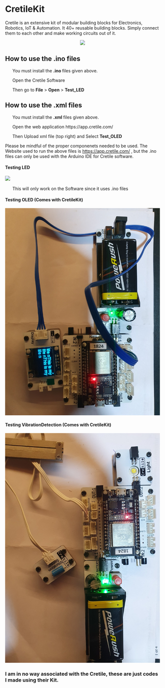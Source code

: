 # CretileKit
Cretile is an extensive kit of modular building blocks for Electronics, Robotics, IoT &amp; Automation. It 40+ reusable building blocks. Simply connect them to each other and make working circuits out of it.

<p></p>
<p align="center"> <img src="https://5.imimg.com/data5/CE/YO/NN/SELLER-17297281/cretile-stem-kit-500x500.jpg" /> </p>

## How to use the .ino files 

<ul> You must install the <b> .ino </b> files given above. </ul>
<ul> Open the Cretile Software </ul>
<ul> Then go to <b>File</b> > <b>Open</b> > <b>Test_LED</b> </ul>

## How to use the .xml files 

<ul> You must install the <b> .xml </b> files given above. </ul>
<ul> Open the web application https://app.cretile.com/  </ul>
<ul> Then Upload xml file (top right) and Select <b>Test_OLED</b> </ul>

Please be mindful of the proper componenets needed to be used.
The Website used to run the above files is https://app.cretile.com/ , but the .ino files can only be used with the Arduino IDE for Cretile software.

#### Testing LED 
![](hTest_Pictures/Test_LED.jpg?raw=true)
<ul> This will only work on the Software since it uses .ino files</ul>

#### Testing OLED (Comes with CretileKit)
![](Test_Pictures/Test_OLED.jpg?raw=true)

#### Testing VibrationDetection (Comes with CretileKit)
![](Test_Pictures/Test_VibrationDetection.jpg?raw=true)

### I am in no way associated with the Cretile, these are just codes I made using their Kit.
